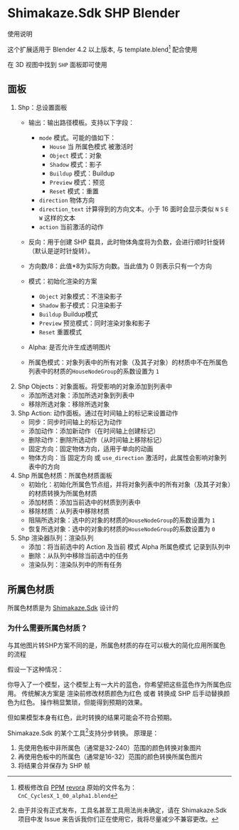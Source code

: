# Shimakaze.Sdk SHP Blender

使用说明

这个扩展适用于 Blender 4.2 以上版本, 与 template.blend[^template] 配合使用

在 3D 视图中找到 `SHP` 面板即可使用

## 面板
1. Shp：总设置面板
   - 输出：输出路径模板。支持以下字段：
     - `mode` 模式。可能的值如下：
       - `House` 当 所属色模式 被激活时
       - `Object` 模式：对象
       - `Shadow` 模式：影子
       - `Buildup` 模式：Buildup
       - `Preview` 模式：预览
       - `Reset` 模式：重置
     - `direction` 物体方向
     - `direction_text` 计算得到的方向文本。小于 16 面时会显示类似 `N` `S` `E` `W` 这样的文本
     - `action` 当前激活的动作

   - 反向：用于创建 SHP 载具，此时物体角度将为负数，会进行顺时针旋转（默认是逆时针旋转）。
   - 方向数/8：此值*8为实际方向数。当此值为 0 则表示只有一个方向

   - 模式：初始化渲染的方案
     - `Object` 对象模式：不渲染影子
     - `Shadow` 影子模式：只渲染影子
     - `Buildup` Buildup模式
     - `Preview` 预览模式：同时渲染对象和影子
     - `Reset` 重置模式

   - Alpha: 是否允许生成透明图片
   - 所属色模式：对象列表中的所有对象（及其子对象）的材质中不在所属色列表中的材质的`HouseNodeGroup`的系数设置为 `1`
2. Shp Objects：对象面板。将受影响的对象添加到列表中
   - 添加所选对象：添加所选对象到列表中
   - 移除所选对象：移除所选对象
3. Shp Action: 动作面板。通过在时间轴上的标记来设置动作
   - 同步：同步时间轴上的标记为动作
   - 添加动作：添加新动作（在时间轴上创建标记）
   - 删除动作：删除所选动作（从时间轴上移除标记）
   - 固定方向：固定物体方向，适用于单向的动画
   - 物体方向：当 固定方向 或 `use_direction` 激活时，此属性会影响对象列表中的方向
4. Shp 所属色材质：所属色材质面板
   - 初始化：初始化所属色节点组，并将对象列表中的所有对象（及其子对象）的材质转换为所属色材质
   - 添加材质：添加当前选中的材质到列表中
   - 移除材质：从列表中移除材质
   - 阻隔所选对象：选中的对象的材质的`HouseNodeGroup`的系数设置为 `1`
   - 恢复所选对象：选中的对象的材质的`HouseNodeGroup`的系数设置为 `0`
5. Shp 渲染器队列：渲染队列
   - 添加：将当前选中的 Action 及当前 模式 Alpha 所属色模式 记录到队列中
   - 删除：从队列中移除当前选中的任务
   - 渲染队列：渲染队列中的所有任务


[^template]: 模板修改自 [PPM](https://ppmforums.com/topic-36965/blender-templates-tdra-ts-ra2/) [revora](https://forums.revora.net/topic/97398-blender-templates-tdra-ts-ra2/)
原始的文件名为：`CnC_CyclesX_1_00_alpha1.blend`

## 所属色材质
所属色材质是为 [Shimakaze.Sdk](https://github.com/ShimakazeProject/Shimakaze.Sdk) 设计的

### 为什么需要所属色材质？
与其他图片转SHP方案不同的是，所属色材质的存在可以极大的简化应用所属色的流程

假设一下这种情况：

你导入了一个模型，这个模型上有一大片的蓝色，你希望把这些蓝色作为所属色应用。
传统解决方案是 渲染前修改材质颜色为红色 或者 转换成 SHP 后手动替换颜色为红色。
操作稍显繁琐，但能得到预期的效果。

但如果模型本身有红色，此时转换的结果可能会不符合预期。

Shimakaze.Sdk 的某个工具[^shimakaze.sdk.shp.maker]支持分步转换。
原理是：
  1. 先使用色板中非所属色（通常是32-240）范围的颜色转换对象图片
  2. 再使用色板中的所属色（通常是16-32）范围的颜色转换所属色图片
  3. 将结果合并保存为 SHP 帧

[^shimakaze.sdk.shp.maker]: 由于并没有正式发布，工具名甚至工具用法尚未确定，请在 Shimakaze.Sdk 项目中发 Issue 来告诉我你们正在使用它，我将尽量减少不兼容更改。
